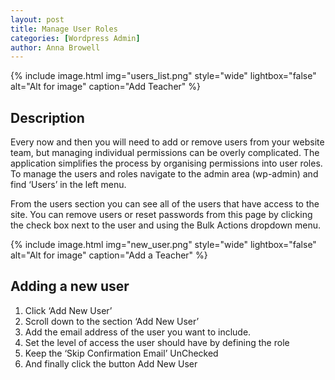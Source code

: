 ```yaml
---
layout: post
title: Manage User Roles
categories: [Wordpress Admin]
author: Anna Browell
---
```

{% include image.html img="users_list.png" style="wide" lightbox="false" alt="Alt for image" caption="Add Teacher" %}


## Description

Every now and then you will need to add or remove users from your website team, but managing individual permissions can be overly complicated. The application simplifies the process by organising permissions into user roles. To manage the users and roles navigate to the admin area (wp-admin) and find ‘Users’ in the left menu. 

From the users section you can see all of the users that have access to the site. You can remove users or reset passwords from this page by clicking the check box next to the user and using the Bulk Actions dropdown menu.


{% include image.html img="new_user.png" style="wide" lightbox="false" alt="Alt for image" caption="Add a Teacher" %}


## Adding a new user


1. Click ‘Add New User’
2. Scroll down to the section ‘Add New User’
3. Add the email address of the user you want to include.
4. Set the level of access the user should have by defining the role
5. Keep the ‘Skip Confirmation Email’ UnChecked
6. And finally click the button Add New User

